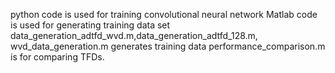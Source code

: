 python code is used for training convolutional neural network
Matlab code is used for generating training data set
data_generation_adtfd_wvd.m,data_generation_adtfd_128.m, wvd_data_generation.m  generates training data
performance_comparison.m is for comparing TFDs.
